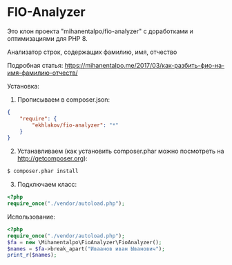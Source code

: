 # FIO-Analyzer

Это клон проекта "mihanentalpo/fio-analyzer" с доработками и оптимизациями для PHP 8.

Анализатор строк, содержащих фамилию, имя, отчество

Подробная статья: https://mihanentalpo.me/2017/03/как-разбить-фио-на-имя-фамилию-отчеств/


Установка:

1. Прописываем в composer.json:
```json
{
    "require": {
        "ekhlakov/fio-analyzer": "*"
    }
}
```

2. Устанавливаем (как установить composer.phar можно посмотреть на http://getcomposer.org): 
```bash
$ composer.phar install
```

3. Подключаем класс:
```php
<?php
require_once("./vendor/autoload.php");
```

Использование:

```php
<?php
require_once("./vendor/autoload.php");
$fa = new \Mihanentalpo\FioAnalyzer\FioAnalyzer();
$names = $fa->break_apart("Иваанов иван Ыванович");
print_r($names);
```
